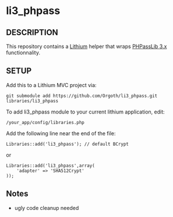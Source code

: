 # li3_phpass #

## DESCRIPTION ##

This repository contains a [Lithium](https://github.com/UnionOfRAD/lithium) helper that wraps [PHPassLib 3.x](https://github.com/rchouinard/phpass/tree/3.x) functionnality.

## SETUP ##

Add this to a Lithium MVC project via:

    git submodule add https://github.com/Orgoth/li3_phpass.git libraries/li3_phpass

To add li3_phpass module to your current lithium application, edit:

    /your_app/config/libraries.php

Add the following line near the end of the file:

    Libraries::add('li3_phpass'); // default BCrypt

or

    Libraries::add('li3_phpass',array(
        'adapter' => 'SHA512Crypt'
    ));

## Notes ##

- ugly code cleanup needed